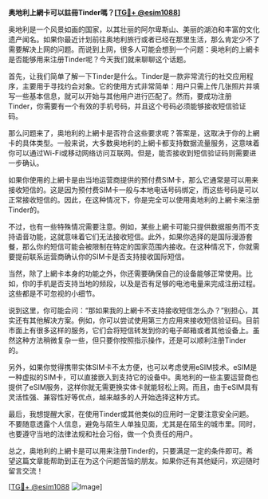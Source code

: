 **奥地利上網卡可以註冊Tinder嗎？[[TG💪+ @esim1088](https://t.me/s/esim1088)]**

奥地利是一个风景如画的国家，以其壮丽的阿尔卑斯山、美丽的湖泊和丰富的文化遗产闻名。如果你最近计划前往奥地利旅行或者已经在那里生活，那么肯定少不了需要解决上网的问题。而说到上网，很多人可能会想到一个问题：奥地利的上網卡是否能够用来注册Tinder呢？今天我们就来聊聊这个话题。

首先，让我们简单了解一下Tinder是什么。Tinder是一款非常流行的社交应用程序，主要用于寻找约会对象。它的使用方式非常简单：用户只需上传几张照片并填写一些基本信息，就可以开始与其他用户进行匹配了。然而，要成功注册Tinder，你需要有一个有效的手机号码，并且这个号码必须能够接收短信验证码。

那么问题来了，奥地利的上網卡是否符合这些要求呢？答案是，这取决于你的上網卡的具体类型。一般来说，大多数奥地利的上網卡都支持数据流量服务，这意味着你可以通过Wi-Fi或移动网络访问互联网。但是，能否接收到短信验证码则需要进一步确认。

如果你使用的上網卡是由当地运营商提供的预付费SIM卡，那么它通常是可以用来接收短信的。这是因为预付费SIM卡一般与本地电话号码绑定，而这些号码是可以正常接收短信的。因此，在这种情况下，你是完全可以使用奥地利的上網卡来注册Tinder的。

不过，也有一些特殊情况需要注意。例如，某些上網卡可能只提供数据服务而不支持语音功能，这就意味着它们无法接收短信。此外，如果你选择的是国际漫游套餐，那么你的短信可能会被限制在特定的国家范围内接收。在这种情况下，你就需要提前联系运营商确认你的SIM卡是否支持接收国际短信。

当然，除了上網卡本身的功能之外，你还需要确保自己的设备能够正常使用。比如，你的手机是否支持当地的频段，以及是否有足够的电池电量来完成注册过程。这些都是不可忽视的小细节。

说到这里，你可能会问：“那如果我的上網卡不支持接收短信怎么办？”别担心，其实还有其他解决方案。例如，你可以尝试使用第三方应用来接收短信验证码。目前市面上有很多这样的服务，它们会将短信转发到你的电子邮箱或者其他设备上。虽然这种方法稍微复杂一些，但只要你按照指示操作，还是可以顺利注册Tinder的。

另外，如果你觉得携带实体SIM卡不太方便，也可以考虑使用eSIM技术。eSIM是一种虚拟的SIM卡，可以直接嵌入到支持它的设备中。奥地利的一些主要运营商也提供了eSIM服务，这样你就无需更换实体卡就能轻松上网。而且，由于eSIM具有灵活性强、兼容性好等优点，越来越多的人开始选择这种方式。

最后，我想提醒大家，在使用Tinder或其他类似的应用时一定要注意安全问题。不要随意透露个人信息，避免与陌生人单独见面，尤其是在陌生的城市里。同时，也要遵守当地的法律法规和社会习俗，做一个负责任的用户。

总之，奥地利的上網卡是可以用来注册Tinder的，只要满足一定的条件即可。希望这篇文章能帮助到正在为这个问题苦恼的朋友。如果你还有其他疑问，欢迎随时留言交流！

[[TG💪+ @esim1088](https://t.me/s/esim1088) ![Image](https://i.postimg.cc/4NQfJmqS/Snipaste-2025-05-13-00-14-12.png)]